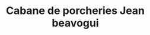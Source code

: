 ---
title: "Cabane de porcheries Jean beavogui"
url: /macenta/cabane-de-porcheries-jean-beavogui/
shop: Metzgerei
---
